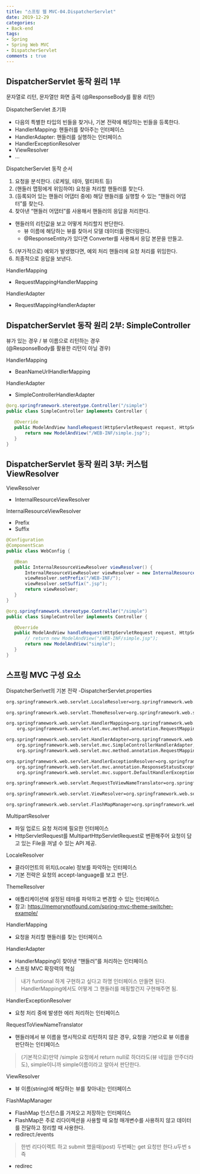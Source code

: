 ```yaml
---
title: "스프링 웹 MVC-04.DispatcherServlet"
date: 2019-12-29
categories: 
- Back-end
tags:
- Spring 
- Spring Web MVC
- DispatcherServlet
comments : true
---
```


## DispatcherServlet 동작 원리 1부
문자열로 리턴, 문자열만 화면 출력
(@ResponseBody를 활용 리턴)


DispatcherServlet 초기화
- 다음의 특별한 타입의 빈들을 찾거나, 기본 전략에 해당하는 빈들을 등록한다.
- HandlerMapping: 핸들러를 찾아주는 인터페이스
- HandlerAdapter: 핸들러를 실행하는 인터페이스
- HandlerExceptionResolver
- ViewResolver
- ...


DispatcherServlet 동작 순서
1. 요청을 분석한다. (로케일, 테마, 멀티파트 등)
2. (핸들러 맵핑에게 위임하여) 요청을 처리할 핸들러를 찾는다. 
3. (등록되어 있는 핸들러 어댑터 중에) 해당 핸들러를 실행할 수 있는 “핸들러 어댑터”를 찾는다.
4. 찾아낸 “핸들러 어댑터”를 사용해서 핸들러의 응답을 처리한다.
  - 핸들러의 리턴값을 보고 어떻게 처리할지 판단한다.
    - 뷰 이름에 해당하는 뷰를 찾아서 모델 데이터를 랜더링한다.
    - @ResponseEntity가 있다면 Converter를 사용해서 응답 본문을 만들고.
5. (부가적으로) 예외가 발생했다면, 예외 처리 핸들러에 요청 처리를 위임한다.
6. 최종적으로 응답을 보낸다.

HandlerMapping
- RequestMappingHandlerMapping

HandlerAdapter
- RequestMappingHandlerAdapter


## DispatcherServlet 동작 원리 2부: SimpleController
뷰가 있는 경우 / 뷰 이름으로 리턴하는 경우        
(@ResponseBody를 활용한 리턴이 아닐 경우)          


HandlerMapping
- BeanNameUrlHandlerMapping

HandlerAdapter
- SimpleControllerHandlerAdapter

~~~java
@org.springframework.stereotype.Controller("/simple")
public class SimpleController implements Controller {

   @Override
   public ModelAndView handleRequest(HttpServletRequest request, HttpServletResponse response) throws Exception {
       return new ModelAndView("/WEB-INF/simple.jsp");
   }
}
~~~


## DispatcherServlet 동작 원리 3부: 커스텀 ViewResolver


ViewResolver
- InternalResourceViewResolver

InternalResourceViewResolver
- Prefix
- Suffix

~~~ java
@Configuration
@ComponentScan
public class WebConfig {

   @Bean
   public InternalResourceViewResolver viewResolver() {
       InternalResourceViewResolver viewResolver = new InternalResourceViewResolver();
       viewResolver.setPrefix("/WEB-INF/");
       viewResolver.setSuffix(".jsp");
       return viewResolver;
   }
}
~~~
~~~java
@org.springframework.stereotype.Controller("/simple")
public class SimpleController implements Controller {

   @Override
   public ModelAndView handleRequest(HttpServletRequest request, HttpServletResponse response) throws Exception {
       // return new ModelAndView("/WEB-INF/simple.jsp");
       return new ModelAndView("simple");
   }
}
~~~



## 스프링 MVC 구성 요소

DispatcherSerlvet의 기본 전략
-DispatcherServlet.properties
~~~xml
org.springframework.web.servlet.LocaleResolver=org.springframework.web.servlet.i18n.AcceptHeaderLocaleResolver

org.springframework.web.servlet.ThemeResolver=org.springframework.web.servlet.theme.FixedThemeResolver

org.springframework.web.servlet.HandlerMapping=org.springframework.web.servlet.handler.BeanNameUrlHandlerMapping,\
	org.springframework.web.servlet.mvc.method.annotation.RequestMappingHandlerMapping

org.springframework.web.servlet.HandlerAdapter=org.springframework.web.servlet.mvc.HttpRequestHandlerAdapter,\
	org.springframework.web.servlet.mvc.SimpleControllerHandlerAdapter,\
	org.springframework.web.servlet.mvc.method.annotation.RequestMappingHandlerAdapter

org.springframework.web.servlet.HandlerExceptionResolver=org.springframework.web.servlet.mvc.method.annotation.ExceptionHandlerExceptionResolver,\
	org.springframework.web.servlet.mvc.annotation.ResponseStatusExceptionResolver,\
	org.springframework.web.servlet.mvc.support.DefaultHandlerExceptionResolver

org.springframework.web.servlet.RequestToViewNameTranslator=org.springframework.web.servlet.view.DefaultRequestToViewNameTranslator

org.springframework.web.servlet.ViewResolver=org.springframework.web.servlet.view.InternalResourceViewResolver

org.springframework.web.servlet.FlashMapManager=org.springframework.web.servlet.support.SessionFlashMapManager
~~~


MultipartResolver
- 파일 업로드 요청 처리에 필요한 인터페이스
- HttpServletRequest를 MultipartHttpServletRequest로 변환해주어 요청이 담고 있는 File을 꺼낼 수 있는 API 제공.

LocaleResolver
- 클라이언트의 위치(Locale) 정보를 파악하는 인터페이스
- 기본 전략은 요청의 accept-language를 보고 판단.

ThemeResolver
- 애플리케이션에 설정된 테마를 파악하고  변경할 수 있는 인터페이스
- 참고: https://memorynotfound.com/spring-mvc-theme-switcher-example/

HandlerMapping
- 요청을 처리할 핸들러를 찾는 인터페이스

HandlerAdapter
- HandlerMapping이 찾아낸 “핸들러”를 처리하는 인터페이스
- 스프링 MVC 확장력의 핵심
>내가 funtional 하게 구현하고 싶다고 하명 인터페이스 만들면 된다. HandlerMapping에서도 어떻게 그 핸들러를 매핑할건지 구현해주면 됨.

HandlerExceptionResolver
- 요청 처리 중에 발생한 에러 처리하는 인터페이스

RequestToViewNameTranslator
- 핸들러에서 뷰 이름을 명시적으로 리턴하지 않은 경우, 요청을 기반으로 뷰 이름을 판단하는 인터페이스
> (기본적으로)만약 /simple 요청에서 return null로 하더라도(뷰 네임을 안주더라도), simple이니까 simple이름이라고 알아서 판단한다. 


ViewResolver
- 뷰 이름(string)에 해당하는 뷰를 찾아내는 인터페이스

FlashMapManager
- FlashMap 인스턴스를 가져오고 저장하는 인터페이스
- FlashMap은 주로 리다이렉션을 사용할 때 요청 매개변수를 사용하지 않고 데이터를 전달하고 정리할 때 사용한다.
- redirect:/events
> 한번 리다이렉트 하고 submit 했을때(post) 두번째는 get 요청만 한다.u두번 s즉 
- redirec


